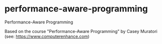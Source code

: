 # performance-aware-programming

Performance-Aware Programming

Based on the course "Performance-Aware Programming" by Casey Muratori (see: https://www.computerenhance.com)
